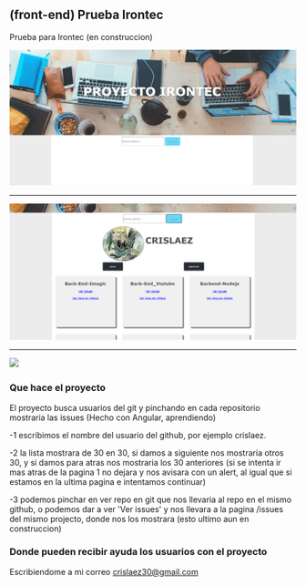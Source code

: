 ## (front-end) Prueba Irontec

Prueba para Irontec (en construccion)

<img src="https://github.com/crislaez/Proyecto_Irontec/blob/master/src/assets/foto_proyecto.PNG" />
<hr>
<img src="https://github.com/crislaez/Proyecto_Irontec/blob/master/src/assets/foto_proyecto_2.PNG" />
<hr>
<img src="https://github.com/crislaez/Proyecto_Irontec/blob/master/src/assetsc/foto_proyecto_3.PNG" />

### Que hace el proyecto

El proyecto busca usuarios del git y pinchando en cada repositorio mostraria las issues (Hecho con Angular, aprendiendo)

-1 escribimos el nombre del usuario del github, por ejemplo crislaez.


-2 la lista mostrara de 30 en 30, si damos a siguiente nos mostraria otros 30, 
  y si damos para atras nos mostraria los 30 anteriores (si se intenta ir mas atras de la pagina 1 no dejara y nos avisara con un alert, al igual que si estamos en la ultima pagina e intentamos continuar)


-3 podemos pinchar en ver repo en git que nos llevaria al repo en el mismo github, o podemos 
  dar a ver 'Ver issues' y nos llevara a la pagina /issues del mismo projecto, donde nos los mostrara (esto ultimo aun en construccion)

 
### Donde pueden recibir ayuda los usuarios con el proyecto
 
Escribiendome a mi correo crislaez30@gmail.com

